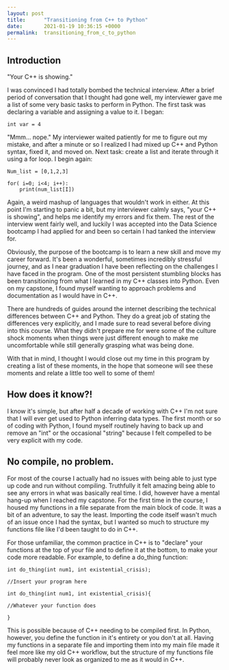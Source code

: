 ```yaml
---
layout: post
title:      "Transitioning from C++ to Python"
date:       2021-01-19 10:36:15 +0000
permalink:  transitioning_from_c_to_python
---
```


## Introduction

"Your C++ is showing."

I was convinced I had totally bombed the technical interview. After a brief period of conversation that I thought had gone well, my interviewer gave me a list of some very basic tasks to perform in Python. The first task was declaring a variable and assigning a value to it. I began:


`int var = 4`



"Mmm… nope." My interviewer waited patiently for me to figure out my mistake, and after a minute or so I realized I had mixed up C++ and Python syntax, fixed it, and moved on. Next task: create a list and iterate through it using a for loop. I begin again:


```
Num_list = [0,1,2,3]

for( i=0; i<4; i++):
    print(num_list[I])
```



Again, a weird mashup of languages that wouldn't work in either. At this point I'm starting to panic a bit, but my interviewer calmly says, "your C++ is showing", and helps me identify my errors and fix them. The rest of the interview went fairly well, and luckily I was accepted into the Data Science bootcamp I had applied for and been so certain I had tanked the interview for. 

Obviously, the purpose of the bootcamp is to learn a new skill and move my career forward. It's been a wonderful, sometimes incredibly stressful journey, and as I near graduation I have been reflecting on the challenges I have faced in the program. One of the most persistent stumbling blocks has been transitioning from what I learned in my C++ classes into Python. Even on my capstone, I found myself wanting to approach problems and documentation as I would have in C++. 

There are hundreds of guides around the internet describing the technical differences between C++ and Python. They do a great job of stating the differences very explicitly, and I made sure to read several before diving into this course. What they didn't prepare me for were some of the culture shock moments when things were just different enough to make me uncomfortable while still generally grasping what was being done. 

With that in mind, I thought I would close out my time in this program by creating a list of these moments, in the hope that someone will see these moments and relate a little too well to some of them!


## How does it know?!

I know it's simple, but after half a decade of working with C++ I'm not sure that I will ever get used to Python inferring data types. The first month or so of coding with Python, I found myself routinely having to back up and remove an "int" or the occasional "string" because I felt compelled to be very explicit with my code. 

## No compile, no problem.

For most of the course I actually had no issues with being able to just type up code and run without compiling. Truthfully it felt amazing being able to see any errors in what was basically real time. I did, however have a mental hang-up when I reached my capstone. For the first time in the course, I housed my functions in a file separate from the main block of code. It was a bit of an adventure, to say the least. Importing the code itself wasn't much of an issue once I had the syntax, but I wanted so much to structure my functions file like I'd been taught to do in C++. 

For those unfamiliar, the common practice in C++ is to "declare" your functions at the top of your file and to define it at the bottom, to make your code more readable. For example, to define a do_thing function:


```
int do_thing(int num1, int existential_crisis);

//Insert your program here

int do_thing(int num1, int existential_crisis){

//Whatever your function does

}
```

This is possible because of C++ needing to be compiled first. In Python, however, you define the function in it's entirety or you don't at all. Having my functions in a separate file and importing them into my main file made it feel more like my old C++ workflow, but the structure of my functions file will probably never look as organized to me as it would in C++. 



